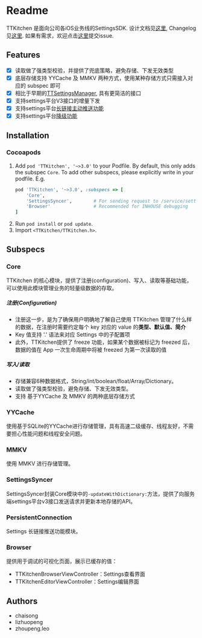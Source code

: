 # Readme

TTKitchen 是面向公司各iOS业务线的SettingsSDK. 
设计文档见[这里](https://bytedance.feishu.cn/wiki/wikcnUgYsn4GdhvUl2u82gYJ2rd),
Changelog见[这里](https://code.byted.org/TTIOS/TTKitchen/blob/master/CHANGELOG.md).
如果有需求，欢迎点击[这里](https://code.byted.org/TTIOS/TTKitchen/issues)提交issue.

## Features
- [x] 读取做了强类型校验，并提供了兜底策略，避免存储、下发无效类型
- [x] 底层存储支持 YYCache 及 MMKV 两种方式，使用某种存储方式只需接入对应的 subspec 即可
- [x] 相比于早期的[TTSettingsManager](http://mobile.bytedance.net/components/TTSettingsManager?appId=1301&repoId=128&appType=1), 具有更简洁的接口
- [x] 支持settings平台V3接口的增量下发
- [x] 支持settings平台[长链接主动推送功能](https://bytedance.feishu.cn/docs/doccnwz92FvRmskqRohoPs9AIn4)
- [x] 支持settings平台[降级功能](https://bytedance.feishu.cn/docs/doccnXQobRlc50eWMiqQsMder2e)

## Installation

### Cocoapods
1. Add `pod 'TTKitchen', '~>3.0'` to your Podfile. By default, this only adds the subspec `Core`. To add other subspecs, please explicitly write in your podfile. E.g.
   ```Ruby
   pod 'TTKitchen', '~>3.0', :subspecs => [
       'Core', 
       'SettingsSyncer',        # For sending request to /service/settings/v3/
       'Browser'                # Recommended for INHOUSE debugging
   ]
2. Run `pod install` or `pod update`.
3. Import `<TTKitchen/TTKitchen.h>`.


## Subspecs
### Core
TTKitchen 的核心模块，提供了注册(configuration)、写入、读取等基础功能，可以使用此模块管理业务的轻量级数据的存取。
##### 注册(Configuration)
- 注册这一步，是为了确保用户明确地了解自己使用 TTKitchen 管理了什么样的数据，在注册时需要约定每个 key 对应的 value 的**类型、默认值、简介** 
- Key 值支持 '.' 语法来对应 Settings 中的子配置项
- 此外，TTKitchen提供了 freeze 功能，如果某个数据被标记为 freezed 后，数据的值在 App 一次生命周期中将被 freezed 为第一次读取的值

##### 写入/读取
- 存储兼容6种数据格式，String/int/boolean/float/Array/Dictionary。
- 读取做了强类型校验，避免存储、下发无效类型。
- 支持 基于YYCache 及 MMKV 的两种底层存储方式

### YYCache
使用基于SQLite的YYCache进行存储管理，具有高速二级缓存、线程友好，不需要担心性能问题和线程安全问题。

### MMKV
使用 MMKV 进行存储管理。


### SettingsSyncer
SettingsSyncer封装Core模块中的`-updateWithDictionary:`方法，提供了向服务端settings平台v3接口发送请求并更新本地存储的API。

### PersistentConnection
Settings 长链接推送功能模块。

### Browser
提供用于调试的可视化页面，展示已缓存的值：
- TTKitchenBrowserViewController：Settings查看界面
- TTKitchenEditorViewController：Settings编辑界面


## Authors
- chaisong
- lizhuopeng 
- zhoupeng.leo

